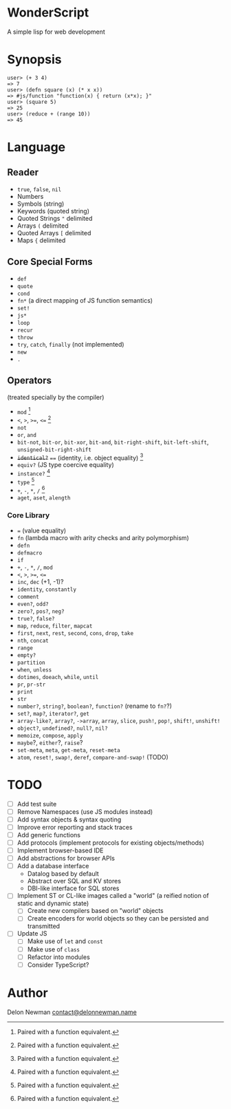 # WonderScript

A simple lisp for web development 

# Synopsis

    user> (+ 3 4)
    => 7
    user> (defn square (x) (* x x))
    => #js/function "function(x) { return (x*x); }"
    user> (square 5)
    => 25
    user> (reduce + (range 10))
    => 45

# Language

## Reader

- `true`, `false`, `nil`
- Numbers
- Symbols (string)
- Keywords (quoted string)
- Quoted Strings `"` delimited
- Arrays `(` delimited
- Quoted Arrays `[` delimited
- Maps `{` delimited

## Core Special Forms

- `def`
- `quote`
- `cond`
- `fn*` (a direct mapping of JS function semantics)
- `set!`
- `js*`
- `loop`
- `recur`
- `throw`
- `try`, `catch`, `finally` (not implemented)
- `new`
- `.`

## Operators
(treated specially by the compiler)

- `mod` [^1]
- `<`, `>`, `>=`, `<=` [^1]
- `not`
- `or`, `and`
- `bit-not`, `bit-or`, `bit-xor`, `bit-and`, `bit-right-shift`,
  `bit-left-shift`, `unsigned-bit-right-shift`
- ~~`identical?`~~ `==` (identity, i.e. object equality) [^1]
- `equiv?` (JS type coercive equality)
- `instance?` [^1]
- `type` [^1]
- `+`, `-`, `*`, `/` [^1]
- `aget`, `aset`, `alength`

[^1]: Paired with a function equivalent.

### Core Library

- `=` (value equality)
- `fn` (lambda macro with arity checks and arity polymorphism)
- `defn`
- `defmacro`
- `if`
- `+`, `-`, `*`, `/`, `mod`
- `<`, `>`, `>=`, `<=`
- `inc`, `dec` (+1, -1)?
- `identity`, `constantly`
- `comment`
- `even?`, `odd?`
- `zero?`, `pos?`, `neg?`
- `true?`, `false?`
- `map`, `reduce`, `filter`, `mapcat`
- `first`, `next`, `rest`, `second`, `cons`, `drop`, `take`
- `nth`, `concat`
- `range`
- `empty?`
- `partition`
- `when`, `unless`
- `dotimes`, `doeach`, `while`, `until`
- `pr`, `pr-str`
- `print`
- `str`
- `number?`, `string?`, `boolean?`, `function?` (rename to `fn?`?)
- `set?`, `map?`, `iterator?`, `get`
- `array-like?`, `array?`,  `->array`, `array`, `slice`,
  `push!`, `pop!`, `shift!`, `unshift!`
- `object?`, `undefined?`, `null?`, `nil?`
- `memoize`, `compose`, `apply`
- `maybe`?, `either`?, `raise`?
- `set-meta`, `meta`, `get-meta`, `reset-meta`
- `atom`, `reset!`, `swap!`, `deref`, `compare-and-swap!` (TODO)

# TODO

- [ ] Add test suite
- [ ] Remove Namespaces (use JS modules instead)
- [ ] Add syntax objects & syntax quoting
- [ ] Improve error reporting and stack traces
- [ ] Add generic functions
- [ ] Add protocols (implement protocols for existing objects/methods)
- [ ] Implement browser-based IDE
- [ ] Add abstractions for browser APIs
- [ ] Add a database interface
    - Datalog based by default
    - Abstract over SQL and KV stores
    - DBI-like interface for SQL stores
- [ ] Implement ST or CL-like images called a "world" (a reified notion of static and dynamic state)
    - [ ] Create new compilers based on "world" objects
    - [ ] Create encoders for world objects so they can be persisted and transmitted
- [ ] Update JS
    - [ ] Make use of `let` and `const`
    - [ ] Make use of `class`
    - [ ] Refactor into modules
    - [ ] Consider TypeScript?
  
# Author

Delon Newman <contact@delonnewman.name>
